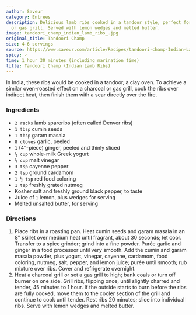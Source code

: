 ```yaml
---
author: Saveur
category: Entrees
description: Delicious lamb ribs cooked in a tandoor style, perfect for a charcoal
  or gas grill. Served with lemon wedges and melted butter.
image: tandoori_champ_indian_lamb_ribs_.jpg
original_title: Tandoori Champ
size: 4-6 servings
source: https://www.saveur.com/article/Recipes/tandoori-champ-Indian-Lamb-Ribs
spicy: ✓
time: 1 hour 30 minutes (including marination time)
title: Tandoori Champ (Indian Lamb Ribs)
---
```

In India, these ribs would be cooked in a tandoor, a clay oven. To achieve a similar oven-roasted effect on a charcoal or gas grill, cook the ribs over indirect heat, then finish them with a sear directly over the fire.

### Ingredients

* `2 racks` lamb spareribs (often called Denver ribs)
* `1 tbsp` cumin seeds
* `1 tbsp` garam masala
* `8 cloves` garlic, peeled
* `1` (4″-piece) ginger, peeled and thinly sliced
* `½ cup` whole-milk Greek yogurt
* `¼ cup` malt vinegar
* `3 tsp` cayenne pepper
* `2 tsp` ground cardamom
* `1 ½ tsp` red food coloring
* `1 tsp` freshly grated nutmeg
* Kosher salt and freshly ground black pepper, to taste
* Juice of `1` lemon, plus wedges for serving
* Melted unsalted butter, for serving

### Directions

1. Place ribs in a roasting pan. Heat cumin seeds and garam masala in an 8″ skillet over medium heat until fragrant, about 30 seconds; let cool. Transfer to a spice grinder; grind into a fine powder. Purée garlic and ginger in a food processor until very smooth. Add the cumin and garam masala powder, plus yogurt, vinegar, cayenne, cardamom, food coloring, nutmeg, salt, pepper, and lemon juice; purée until smooth; rub mixture over ribs. Cover and refrigerate overnight.
2. Heat a charcoal grill or set a gas grill to high; bank coals or turn off burner on one side. Grill ribs, flipping once, until slightly charred and tender, 45 minutes to 1 hour. If the outside starts to burn before the ribs are fully cooked, move them to the cooler section of the grill and continue to cook until tender. Rest ribs 20 minutes; slice into individual ribs. Serve with lemon wedges and melted butter.